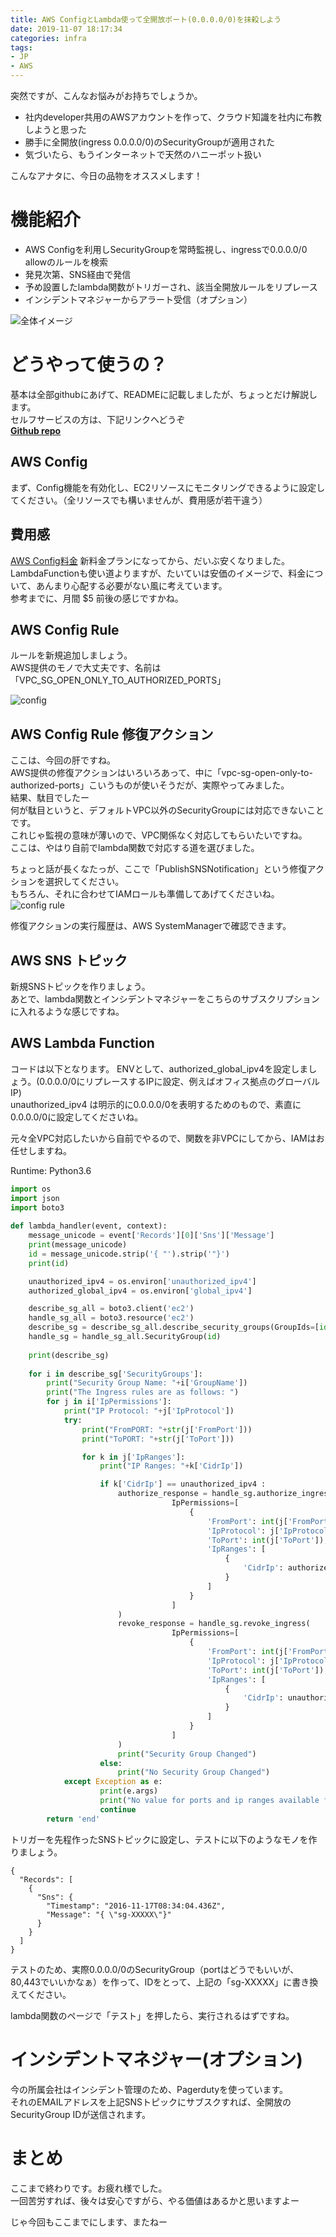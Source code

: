 ```yaml
---
title: AWS ConfigとLambda使って全開放ポート(0.0.0.0/0)を抹殺しよう
date: 2019-11-07 18:17:34
categories: infra
tags:
- JP
- AWS
---
```

突然ですが、こんなお悩みがお持ちでしょうか。
- 社内developer共用のAWSアカウントを作って、クラウド知識を社内に布教しようと思った
- 勝手に全開放(ingress 0.0.0.0/0)のSecurityGroupが適用された
- 気づいたら、もうインターネットで天然のハニーポット扱い

こんなアナタに、今日の品物をオススメします！
<!--more-->

# 機能紹介
- AWS Configを利用しSecurityGroupを常時監視し、ingressで0.0.0.0/0 allowのルールを検索
- 発見次第、SNS経由で発信
- 予め設置したlambda関数がトリガーされ、該当全開放ルールをリプレース
- インシデントマネジャーからアラート受信（オプション）

![全体イメージ](http://wx3.sinaimg.cn/mw690/735d420agy1g8plt36jwyj20ne0gkdgf.jpg)

# どうやって使うの？
基本は全部githubにあげて、READMEに記載しましたが、ちょっとだけ解説します。  
セルフサービスの方は、下記リンクへどうぞ  
__[Github repo](https://github.com/kuritan/aws_config_replace_unauthorized_ports)__

## AWS Config
まず、Config機能を有効化し、EC2リソースにモニタリングできるように設定してください。（全リソースでも構いませんが、費用感が若干違う）

## 費用感
[AWS Config料金](https://aws.amazon.com/jp/config/pricing/)
新料金プランになってから、だいぶ安くなりました。  
LambdaFunctionも使い道よりますが、たいていは安価のイメージで、料金について、あんまり心配する必要がない風に考えています。  
参考までに、月間 $5 前後の感じですかね。

## AWS Config Rule
ルールを新規追加しましょう。  
AWS提供のモノで大丈夫です、名前は「VPC_SG_OPEN_ONLY_TO_AUTHORIZED_PORTS」  

![config](http://wx1.sinaimg.cn/mw690/735d420agy1g8pn6gn3w2j20rj0ow415.jpg)

## AWS Config Rule 修復アクション
ここは、今回の肝ですね。  
AWS提供の修復アクションはいろいろあって、中に「vpc-sg-open-only-to-authorized-ports」こいうものが使いそうだが、実際やってみました。  
結果、駄目でしたー  
何が駄目というと、デフォルトVPC以外のSecurityGroupには対応できないことです。  
これじゃ監視の意味が薄いので、VPC関係なく対応してもらいたいですね。  
ここは、やはり自前でlambda関数で対応する道を選びました。  

ちょっと話が長くなたっが、ここで「PublishSNSNotification」という修復アクションを選択してください。  
もちろん、それに合わせてIAMロールも準備してあげてくださいね。
![config rule](http://wx3.sinaimg.cn/mw690/735d420agy1g8pn6jy2kgj20qo0mqtbo.jpg)

修復アクションの実行履歴は、AWS SystemManagerで確認できます。

## AWS SNS トピック
新規SNSトピックを作りましょう。  
あとで、lambda関数とインシデントマネジャーをこちらのサブスクリプションに入れるような感じですね。

## AWS Lambda Function
コードは以下となります。
ENVとして、authorized_global_ipv4を設定しましょう。(0.0.0.0/0にリプレースするIPに設定、例えばオフィス拠点のグローバルIP)  
unauthorized_ipv4 は明示的に0.0.0.0/0を表明するためのもので、素直に0.0.0.0/0に設定してくださいね。

元々全VPC対応したいから自前でやるので、関数を非VPCにしてから、IAMはお任せしますね。

Runtime: Python3.6
```python3:config-lambda.py
import os
import json
import boto3
 
def lambda_handler(event, context):
    message_unicode = event['Records'][0]['Sns']['Message']
    print(message_unicode)
    id = message_unicode.strip('{ "').strip('"}')
    print(id)

    unauthorized_ipv4 = os.environ['unauthorized_ipv4']
    authorized_global_ipv4 = os.environ['global_ipv4']

    describe_sg_all = boto3.client('ec2')
    handle_sg_all = boto3.resource('ec2')
    describe_sg = describe_sg_all.describe_security_groups(GroupIds=[id])
    handle_sg = handle_sg_all.SecurityGroup(id)
    
    print(describe_sg)
    
    for i in describe_sg['SecurityGroups']:
        print("Security Group Name: "+i['GroupName'])
        print("The Ingress rules are as follows: ")
        for j in i['IpPermissions']:
            print("IP Protocol: "+j['IpProtocol'])
            try:
                print("FromPORT: "+str(j['FromPort']))
                print("ToPORT: "+str(j['ToPort']))

                for k in j['IpRanges']:
                    print("IP Ranges: "+k['CidrIp'])

                    if k['CidrIp'] == unauthorized_ipv4 :
                        authorize_response = handle_sg.authorize_ingress(
                                    IpPermissions=[
                                        {
                                            'FromPort': int(j['FromPort']),
                                            'IpProtocol': j['IpProtocol'],
                                            'ToPort': int(j['ToPort']),
                                            'IpRanges': [
                                                {
                                                    'CidrIp': authorized_global_ipv4
                                                }
                                            ]
                                        }
                                    ]
                        )
                        revoke_response = handle_sg.revoke_ingress(
                                    IpPermissions=[
                                        {
                                            'FromPort': int(j['FromPort']),
                                            'IpProtocol': j['IpProtocol'],
                                            'ToPort': int(j['ToPort']),
                                            'IpRanges': [
                                                {
                                                    'CidrIp': unauthorized_ipv4
                                                }
                                            ]
                                        }
                                    ]
                        )
                        print("Security Group Changed")
                    else:
                        print("No Security Group Changed")
            except Exception as e:
                    print(e.args)
                    print("No value for ports and ip ranges available for this security group")
                    continue
        return 'end'
```


トリガーを先程作ったSNSトピックに設定し、テストに以下のようなモノを作りましょう。

```
{
  "Records": [
    {
      "Sns": {
        "Timestamp": "2016-11-17T08:34:04.436Z",
        "Message": "{ \"sg-XXXXX\"}"
      }
    }
  ]
}
```

テストのため、実際0.0.0.0/0のSecurityGroup（portはどうでもいいが、80,443でいいかなぁ）を作って、IDをとって、上記の「sg-XXXXX」に書き換えてください。

lambda関数のページで「テスト」を押したら、実行されるはずですね。  


# インシデントマネジャー(オプション)
今の所属会社はインシデント管理のため、Pagerdutyを使っています。  
それのEMAILアドレスを上記SNSトピックにサブスクすれば、全開放のSecurityGroup IDが送信されます。

# まとめ
ここまで終わりです。お疲れ様でした。  
一回苦労すれば、後々は安心ですがら、やる価値はあるかと思いますよー  

じゃ今回もここまでにします、またねー